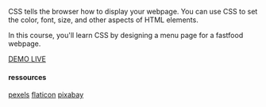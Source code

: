 CSS tells the browser how to display your webpage. You can use CSS to set the color, font, size, and other aspects of HTML elements.

In this course, you'll learn CSS by designing a menu page for a fastfood webpage.


[DEMO LIVE](https://usri-rshid.github.io/menu/)
<br/>

#### ressources
[pexels](https://www.pexels.com/fr-fr/photo/nourriture-aliments-salade-repas-6605785/)
[flaticon](https://www.flaticon.com/search?word=drink)
[pixabay](https://pixabay.com/fr/images/search/food/?pagi=3)